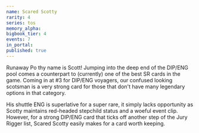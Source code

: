```yaml
---
name: Scared Scotty
rarity: 4
series: tos
memory_alpha:
bigbook_tier: 4
events: 7
in_portal:
published: true
---
```


Runaway Po thy name is Scott! Jumping into the deep end of the DIP/ENG pool comes a counterpart to (currently) one of the best SR cards in the game. Coming in at #3 for DIP/ENG voyagers, our confused looking scotsman is a very strong card for those that don't have many legendary options in that category.

His shuttle ENG is superlative for a super rare, it simply lacks opportunity as Scotty maintains red-headed stepchild status and a woeful event clip. However, for a strong DIP/ENG card that ticks off another step of the Jury Rigger list, Scared Scotty easily makes for a card worth keeping.
